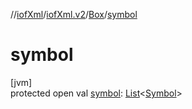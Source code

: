 //[iofXml](../../../index.md)/[iofXml.v2](../index.md)/[Box](index.md)/[symbol](symbol.md)

# symbol

[jvm]\
protected open val [symbol](symbol.md): [List](https://docs.oracle.com/javase/8/docs/api/java/util/List.html)<[Symbol](../-symbol/index.md)>
